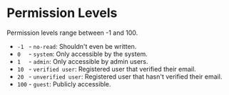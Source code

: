 # Permission Levels

Permission levels range between -1 and 100.

* `-1 ` - `no-read`: Shouldn't even be written.
* `0  ` - `system`: Only accessible by the system.
* `1  ` - `admin`: Only accessible by admin users.
* `10 ` - `verified user`: Registered user that verified their email.
* `20 ` - `unverified user`: Registered user that hasn't verified their email.
* `100` - `guest`: Publicly accessible.
